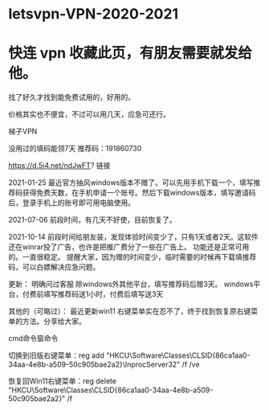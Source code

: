 # letsvpn-VPN-2020-2021
# 快连 vpn  收藏此页，有朋友需要就发给他。
找了好久才找到能免费试用的，好用的。

价格其实也不便宜，不过可以用几天，应急可还行。

梯子VPN

没用过的填码能领7天 
推荐码：191860730

https://d.5i4.net/ndJwFT?  链接

2021-01-25 
最近官方抽风windows版本不赠了。可以先用手机下载一个，填写推荐码获得免费天数，在手机申请一个账号。然后下载windows版本，填写邀请码后，登录手机上的账号即可用电脑使用。


2021-07-06
前段时间，有几天不好使，目前恢复了。

2021-10-14
前段时间给朋友装，发现体验时间变少了，只有1天或者2天。这软件还在winrar投了广告，也许是把推广费分了一些在广告上。
功能还是正常可用的。一直很稳定。
提醒大家，因为赠的时间变少，临时需要的时候再下载填推荐码，可以白嫖解决应急问题。

更新：
明确问过客服
除windows外其他平台，填写推荐码后赠3天。 windows平台，付费前填写推荐码送1小时，付费后填写送3天



其他的（可略过）：
最近更新win11 右键菜单实在忍不了，终于找到恢复原右键菜单的方法。分享给大家。

cmd命令窗命令

切换到旧版右键菜单：reg add "HKCU\Software\Classes\CLSID\{86ca1aa0-34aa-4e8b-a509-50c905bae2a2}\InprocServer32" /f /ve

恢复回Win11右键菜单：reg delete "HKCU\Software\Classes\CLSID\{86ca1aa0-34aa-4e8b-a509-50c905bae2a2}" /f
